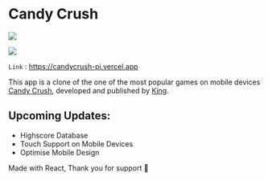 # Candy Crush

![](https://upload.wikimedia.org/wikipedia/ro/b/bc/Candy_Crush_logo.png)

![](https://i.ibb.co/n7nBv7d/Captur-de-ecran-din-2023-02-13-la-22-59-36.png)

`Link` : <https://candycrush-pi.vercel.app>


This app is a clone of the one of the most popular games on mobile devices [Candy Crush](https://www.king.com/game/candycrush), developed and published by   [King](https://www.king.com/).


Upcoming Updates:
-------------
- Highscore Database
- Touch Support on Mobile Devices
- Optimise Mobile Design

Made with React,
Thank you for support 🤝
